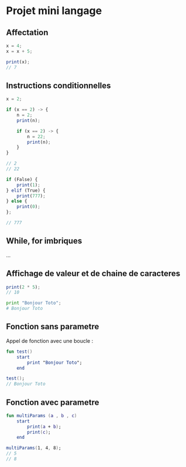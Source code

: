 # Projet mini langage

## Affectation
```js
x = 4; 
x = x + 5;

print(x); 
// 7
```

## Instructions conditionnelles
```js
x = 2;

if (x == 2) -> {
    n = 2; 
    print(n);

    if (x == 2) -> {
        n = 22;
        print(n);
    }
}

// 2
// 22
```

```js
if (False) {
    print(1);
} elif (True) {
    print(777);
} else {
    print(0);
};

// 777
```

## While, for imbriques
...

## Affichage de valeur et de chaine de caracteres
```js
print(2 * 5);
// 10
```

```python
print "Bonjour Toto";
# Bonjour Toto
```

## Fonction sans parametre
Appel de fonction avec une boucle :
```kotlin
fun test() 
    start 
        print "Bonjour Toto";
    end 

test();
// Bonjour Toto
```

## Fonction avec parametre
```kotlin
fun multiParams (a , b , c)
    start
        print(a + b);
        print(c);
    end

multiParams(1, 4, 8);
// 5
// 8
```